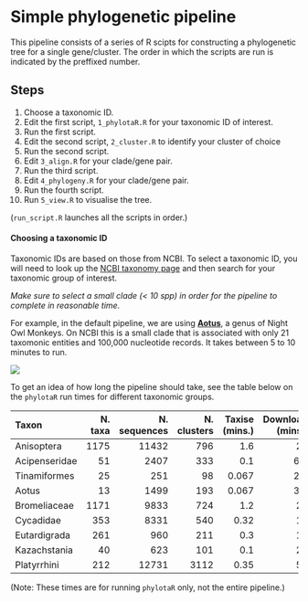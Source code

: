 # Simple phylogenetic pipeline

This pipeline consists of a series of R scipts for constructing a phylogenetic
tree for a single gene/cluster. The order in which the scripts are run is
indicated by the preffixed number.

## Steps

1. Choose a taxonomic ID.
2. Edit the first script, `1_phylotaR.R` for your taxonomic ID of interest.
3. Run the first script.
4. Edit the second script, `2_cluster.R` to identify your cluster of choice
5. Run the second script.
6. Edit `3_align.R` for your clade/gene pair.
7. Run the third script.
8. Edit `4_phylogeny.R` for your clade/gene pair.
9. Run the fourth script.
10. Run `5_view.R` to visualise the tree.

(`run_script.R` launches all the scripts in order.)

#### Choosing a taxonomic ID

Taxonomic IDs are based on those from NCBI. To select a taxonomic ID, you will
need to look up the 
[NCBI taxonomy page](https://www.ncbi.nlm.nih.gov/Taxonomy/taxonomyhome.html/)
and then search for your taxonomic group of interest.

*Make sure to select a small clade (< 10 spp) in order for the pipeline to complete in reasonable time.*

For example, in the default pipeline, we are using [**Aotus**](https://www.ncbi.nlm.nih.gov/Taxonomy/Browser/wwwtax.cgi?mode=Info&id=9504),
a genus of Night Owl Monkeys. On NCBI this is a small clade that is associated
with only 21 taxomonic entities and 100,000 nucleotide records. It takes between
5 to 10 minutes to run.

![](https://upload.wikimedia.org/wikipedia/commons/thumb/d/d7/Panamanian_night_monkey.jpg/180px-Panamanian_night_monkey.jpg)

To get an idea of how long the pipeline should take, see the table below on the
`phylotaR` run times for different taxonomic groups.


Taxon|N. taxa|N. sequences|N. clusters|Taxise (mins.)|Download (mins.)|Cluster (mins.)|Cluster2 (mins.)|Total (mins.)|
|:--|--:|--:|--:|--:|--:|--:|--:|--:|
Anisoptera|1175|11432|796|1.6|23|48|0.017|72|
Acipenseridae|51|2407|333|0.1|6.9|6.4|0.017|13|
Tinamiformes|25|251|98|0.067|2.4|0.18|0.017|2.7|
Aotus|13|1499|193|0.067|3.2|0.6|0|3.9|
Bromeliaceae|1171|9833|724|1.2|28|37|0.033|66|
Cycadidae|353|8331|540|0.32|19|18|0.033|37|
Eutardigrada|261|960|211|0.3|11|1.8|0.05|14|
Kazachstania|40|623|101|0.1|20|3|0.05|23|
Platyrrhini|212|12731|3112|0.35|51|6.9|1.2|60|

(Note: These times are for running `phylotaR` only, not the entire pipeline.)


